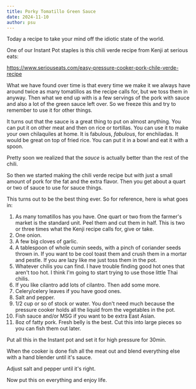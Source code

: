 ```yaml
---
title: Porky Tomatillo Green Sauce
date: 2024-11-10
author: psu
---
```


Today a recipe to take your mind off the idiotic state of the world.

One of our Instant Pot staples is this chili verde recipe from Kenji at serious eats:

<a href="https://www.seriouseats.com/easy-pressure-cooker-pork-chile-verde-recipe">
https://www.seriouseats.com/easy-pressure-cooker-pork-chile-verde-recipe
</a>

What we have found over time is that every time we make it we always have around twice as
many tomatillos as the recipe calls for, but we toss them in anyway. Then what we end up
with is a few servings of the pork with sauce and also a lot of the green sauce left over.
So we freeze this and try to remember to use it for other things.

It turns out that the sauce is a great thing to put on almost anything. You can put it on
other meat and then on rice or tortillas. You can use it to make your own chilaquiles at
home. It is fabulous, _fabulous_, for enchiladas. It would be great on top of fried rice.
You can put it in a bowl and eat it with a spoon.

Pretty soon we realized that the _sauce_ is actually better than the rest of the chili.

So then we started making the chili verde recipe but with just a small amount of pork for
the fat and the extra flavor. Then you get about a quart or two of sauce to use for sauce
things.

This turns out to be the best thing ever. So for reference, here is what goes in:

1. As many tomatillos has you have. One quart or two from the farmer's market is the
   standard unit. Peel them and cut them in half. This is two or three times what the
   Kenji recipe calls for, give or take.
1. One onion.
1. A few big cloves of garlic.
1. A tablespoon of whole cumin seeds, with a pinch of coriander seeds thrown in. If you
   want to be cool toast them and crush them in a mortar and pestle. If you are lazy like
   me just toss them in the pot.
1. Whatever chilis you can find. I have trouble finding good hot ones that aren't too hot.
   I think I'm going to start trying to use those little Thai chilis.
1. If you like cilantro add lots of cilantro. Then add some more.
1. Celery/celery leaves if you have good ones.
1. Salt and pepper.
1. 1/2 cup or so of stock or water. You don't need much because the pressure cooker holds
   all the liquid from the vegetables in the pot.
1. Fish sauce and/or MSG if you want to be extra East Asian.
1. 8oz of fatty pork. Fresh belly is the best. Cut this into large pieces so you can fish
   them out later.

Put all this in the Instant pot and set it for high pressure for 30min.

When the cooker is done fish all the meat out and blend everything else with a hand
blender until it's sauce.

Adjust salt and pepper until it's right.

Now put this on everything and enjoy life.
